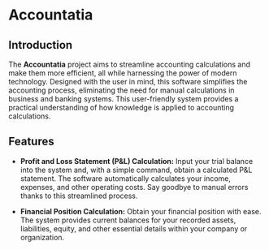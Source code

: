 # Accountatia

## Introduction
The **Accountatia** project aims to streamline accounting calculations and make them more efficient, all while harnessing the power of modern technology. Designed with the user in mind, this software simplifies the accounting process, eliminating the need for manual calculations in business and banking systems. This user-friendly system provides a practical understanding of how knowledge is applied to accounting calculations.

## Features
- **Profit and Loss Statement (P&L) Calculation:** Input your trial balance into the system and, with a simple command, obtain a calculated P&L statement. The software automatically calculates your income, expenses, and other operating costs. Say goodbye to manual errors thanks to this streamlined process.

- **Financial Position Calculation:** Obtain your financial position with ease. The system provides current balances for your recorded assets, liabilities, equity, and other essential details within your company or organization.

